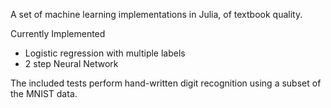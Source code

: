 A set of machine learning implementations in Julia, of textbook quality.  

Currently Implemented
  * Logistic regression with multiple labels
  * 2 step Neural Network

The included tests perform hand-written digit recognition using a subset of the MNIST data. 
